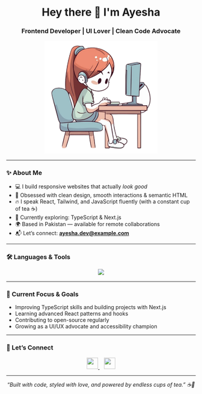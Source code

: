 <h1 align="center">Hey there 👋 I'm Ayesha</h1>
<h3 align="center">Frontend Developer | UI Lover | Clean Code Advocate</h3>

<p align="center">
  <img src="https://github.com/aisha78900/N4si/blob/main/girl-using-computer-home-cartoon-style_1057-87842-removebg-preview.png?raw=true" alt="Programmer Image" width="300" />
</p>

---

### ✨ About Me

- 💻 I build responsive websites that actually *look good*  
- 🧠 Obsessed with clean design, smooth interactions & semantic HTML  
- 🔥 I speak React, Tailwind, and JavaScript fluently (with a constant cup of tea ☕)  
- 🚧 Currently exploring: TypeScript & Next.js  
- 🌍 Based in Pakistan — available for remote collaborations  
- 📬 Let’s connect: **ayesha.dev@example.com**

---

### 🛠️ Languages & Tools

<p align="center">
  <img src="https://skillicons.dev/icons?i=html,css,js,ts,react,nodejs,git,github,vscode" />
</p>

---

### 🎯 Current Focus & Goals

- Improving TypeScript skills and building projects with Next.js  
- Learning advanced React patterns and hooks  
- Contributing to open-source regularly  
- Growing as a UI/UX advocate and accessibility champion  

---

### 🤝 Let’s Connect

<p align="center">
  <a href="https://www.linkedin.com/in/ayeshaowais0001122333/" target="_blank">
    <img src="https://cdn.jsdelivr.net/gh/devicons/devicon/icons/linkedin/linkedin-original.svg" height="30" width="30" />
  </a>
  &nbsp;&nbsp;
  <a href="mailto:ayesha.dev@example.com">
    <img src="https://cdn-icons-png.flaticon.com/512/732/732200.png" height="30" width="30" />
  </a>
</p>

---

<p align="center"><i>“Built with code, styled with love, and powered by endless cups of tea.” ☕💖</i></p>


